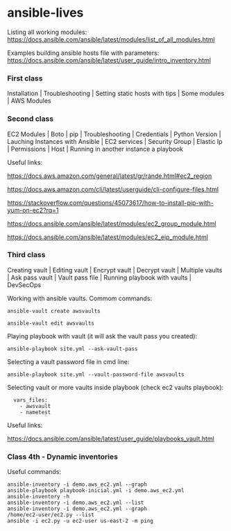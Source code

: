# ansible-lives

Listing all working modules: https://docs.ansible.com/ansible/latest/modules/list_of_all_modules.html

Examples building ansible hosts file with parameters: https://docs.ansible.com/ansible/latest/user_guide/intro_inventory.html

### First class

Installation | Troubleshooting | Setting static hosts with tips | Some modules | AWS Modules

### Second class

EC2 Modules | Boto | pip | Troubleshooting | Credentials | Python Version | Lauching Instances with Ansible | EC2 services | Security Group | Elastic Ip | Permissions | Host | Running in another instance a playbook 

Useful links: 

https://docs.aws.amazon.com/general/latest/gr/rande.html#ec2_region

https://docs.aws.amazon.com/cli/latest/userguide/cli-configure-files.html

https://stackoverflow.com/questions/45073617/how-to-install-pip-with-yum-on-ec2?rq=1

https://docs.ansible.com/ansible/latest/modules/ec2_group_module.html

https://docs.ansible.com/ansible/latest/modules/ec2_eip_module.html

### Third class

Creating vault | Editing vault | Encrypt vault | Decrypt vault | Multiple vaults | Ask pass vault | Vault pass file | Running playbook with vaults | DevSecOps

Working with ansible vaults. Commom commands:

`ansible-vault create awsvaults`

`ansible-vault edit awsvaults`

Playing playbook with vault (it will ask the vault pass you created):

`ansible-playbook site.yml --ask-vault-pass`

Selecting a vault password file in cmd line:

`ansible-playbook site.yml --vault-password-file awsvaults`

Selecting vault or more vaults inside playbook (check ec2 vaults playbook):

```
  vars_files:
    - awsvault
    - nametest  
```

Useful links:

https://docs.ansible.com/ansible/latest/user_guide/playbooks_vault.html

### Class 4th - Dynamic inventories

Useful commands:

```
ansible-inventory -i demo.aws_ec2.yml --graph
ansible-playbook playbook-inicial.yml -i demo.aws_ec2.yml
ansible-inventory -h
ansible-inventory -i demo.aws_ec2.yml --list
ansible-inventory -i demo.aws_ec2.yml --graph
/home/ec2-user/ec2.py --list
ansible -i ec2.py -u ec2-user us-east-2 -m ping
```







